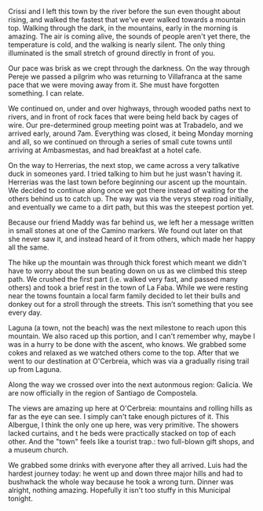 Crissi and I left this town by the river before the sun even thought about rising, and walked the fastest that we've ever walked towards a mountain top. Walking through the dark, in the mountains, early in the morning is amazing. The air is coming alive, the sounds of people aren't yet there, the temperature is cold, and the walking is nearly silent. The only thing illuminated is the small stretch of ground directly in front of you.

Our pace was brisk as we crept through the darkness. On the way through Pereje we passed a pilgrim who was returning to Villafranca at the same pace that we were moving away from it. She must have forgotten something. I can relate.

We continued on, under and over highways, through wooded paths next to rivers, and in front of rock faces that were being held back by cages of wire. Our pre-determined group meeting point was at Trabadelo, and we arrived early, around 7am. Everything was closed, it being Monday morning and all, so we continued on through a series of small cute towns until arriving at Ambasmestas, and had breakfast at a hotel cafe.

On the way to Herrerias, the next stop, we came across a very talkative duck in someones yard. I tried talking to him but he just wasn't having it. Herrerias was the last town before beginning our ascent up the mountain. We decided to continue along once we got there instead of waiting for the others behind us to catch up. The way was via the verys steep road initially, and eventually we came to a dirt path, but this was the steepest portion yet.

Because our friend Maddy was far behind us, we left her a message written in small stones at one of the Camino markers. We found out later on that she never saw it, and instead heard of it from others, which made her happy all the same.

The hike up the mountain was through thick forest which meant we didn't have to worry about the sun beating down on us as we climbed this steep path. We crushed the first part (i.e. walked very fast, and passed many others) and took a brief rest in the town of La Faba. While we were resting near the towns fountain a local farm family decided to let their bulls and donkey out for a stroll through the streets. This isn’t something that you see every day.

Laguna (a town, not the beach) was the next milestone to reach upon this mountain. We also raced up this portion, and I can't remember why, maybe I was in a hurry to be done with the ascent, who knows. We grabbed some cokes and relaxed as we watched others come to the top. After that we went to our destination at O'Cerbreia, which was via a gradually rising trail up from Laguna.

Along the way we crossed over into the next autonmous region: Galicia. We are now officially in the region of Santiago de Compostela.

The views are amazing up here at O'Cerbreia: mountains and rolling hills as far as the eye can see. I simply can't take enough pictures of it. This Albergue, I think the only one up here, was very primitive. The showers lacked curtains, and t he beds were practically stacked on top of each other. And the "town" feels like a tourist trap.: two full-blown gift shops, and a museum church.

We grabbed some drinks with everyone after they all arrived. Luis had the hardest journey today: he went up and down three major hills and had to bushwhack the whole way because he took a wrong turn. Dinner was alright, nothing amazing. Hopefully it isn't too stuffy in this Municipal tonight.